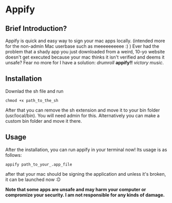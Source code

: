 # Appify
## Brief Introduction?
Appify is quick and easy way to sign your mac apps locally. (intended more for the non-admin Mac userbase such as meeeeeeeeee :) )
Ever had the problem that a shady app you just downloaded from a weird, 10-yo website doesn't get executed because your mac thinks it isn't verified and deems it unsafe? Fear no more for I have a solution: *drumroll* **appify!!** *victory music*. 

## Installation
Downlad the sh file and run
```
chmod +x path_to_the_sh
```
After that you can remove the sh extension and move it to your bin folder (usr/local/bin). You will need admin for this. Alternatively you can make a custom bin folder and move it there. 

## Usage
After the installation, you can run appify in your terminal now! Its usage is as follows:
```
appify path_to_your_.app_file
```
after that your mac should be signing the application and unless it's broken, it can be launched now :D

**Note that some apps are unsafe and may harm your computer or compromize your security. I am not responsible for any kinds of damage.**
